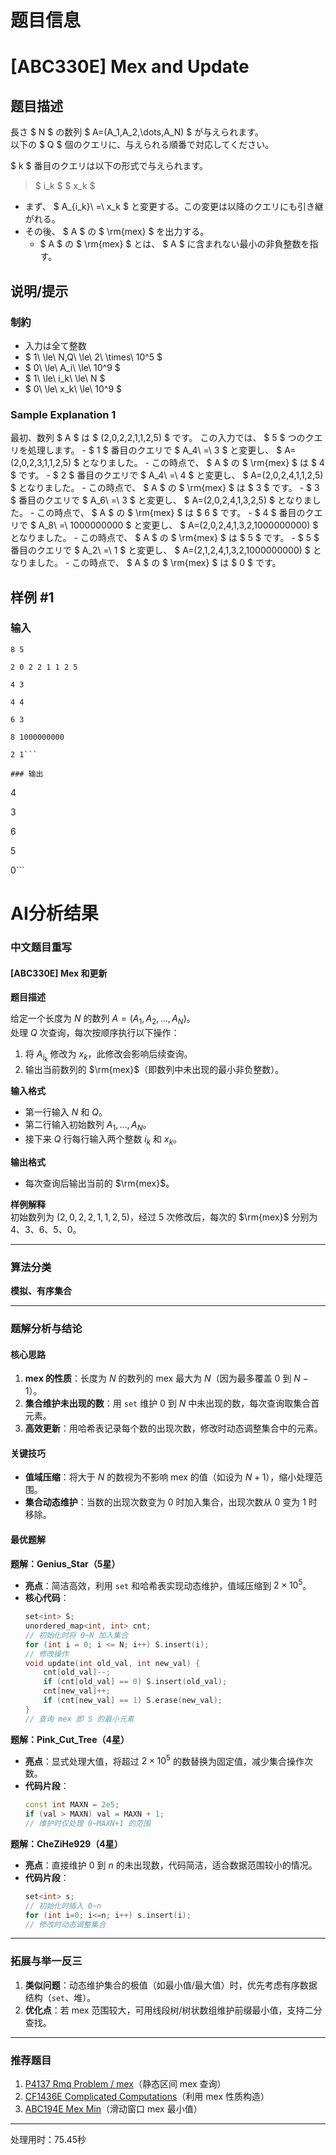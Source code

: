 # 题目信息

# [ABC330E] Mex and Update

## 题目描述

[problemUrl]: https://atcoder.jp/contests/abc330/tasks/abc330_e

長さ $ N $ の数列 $ A=(A_1,A_2,\dots,A_N) $ が与えられます。  
 以下の $ Q $ 個のクエリに、与えられる順番で対応してください。

$ k $ 番目のクエリは以下の形式で与えられます。

> $ i_k $ $ x_k $

- まず、 $ A_{i_k}\ =\ x_k $ と変更する。この変更は以降のクエリにも引き継がれる。
- その後、 $ A $ の $ \rm{mex} $ を出力する。
  - $ A $ の $ \rm{mex} $ とは、 $ A $ に含まれない最小の非負整数を指す。

## 说明/提示

### 制約

- 入力は全て整数
- $ 1\ \le\ N,Q\ \le\ 2\ \times\ 10^5 $
- $ 0\ \le\ A_i\ \le\ 10^9 $
- $ 1\ \le\ i_k\ \le\ N $
- $ 0\ \le\ x_k\ \le\ 10^9 $
 
### Sample Explanation 1

最初、数列 $ A $ は $ (2,0,2,2,1,1,2,5) $ です。 この入力では、 $ 5 $ つのクエリを処理します。 - $ 1 $ 番目のクエリで $ A_4\ =\ 3 $ と変更し、 $ A=(2,0,2,3,1,1,2,5) $ となりました。 - この時点で、 $ A $ の $ \rm{mex} $ は $ 4 $ です。 - $ 2 $ 番目のクエリで $ A_4\ =\ 4 $ と変更し、 $ A=(2,0,2,4,1,1,2,5) $ となりました。 - この時点で、 $ A $ の $ \rm{mex} $ は $ 3 $ です。 - $ 3 $ 番目のクエリで $ A_6\ =\ 3 $ と変更し、 $ A=(2,0,2,4,1,3,2,5) $ となりました。 - この時点で、 $ A $ の $ \rm{mex} $ は $ 6 $ です。 - $ 4 $ 番目のクエリで $ A_8\ =\ 1000000000 $ と変更し、 $ A=(2,0,2,4,1,3,2,1000000000) $ となりました。 - この時点で、 $ A $ の $ \rm{mex} $ は $ 5 $ です。 - $ 5 $ 番目のクエリで $ A_2\ =\ 1 $ と変更し、 $ A=(2,1,2,4,1,3,2,1000000000) $ となりました。 - この時点で、 $ A $ の $ \rm{mex} $ は $ 0 $ です。

## 样例 #1

### 输入

```
8 5

2 0 2 2 1 1 2 5

4 3

4 4

6 3

8 1000000000

2 1```

### 输出

```
4

3

6

5

0```

# AI分析结果



### 中文题目重写

#### [ABC330E] Mex 和更新

**题目描述**

给定一个长度为 $N$ 的数列 $A=(A_1,A_2,\dots,A_N)$。  
处理 $Q$ 次查询，每次按顺序执行以下操作：

1. 将 $A_{i_k}$ 修改为 $x_k$，此修改会影响后续查询。
2. 输出当前数列的 $\rm{mex}$（即数列中未出现的最小非负整数）。

**输入格式**
- 第一行输入 $N$ 和 $Q$。
- 第二行输入初始数列 $A_1,\dots,A_N$。
- 接下来 $Q$ 行每行输入两个整数 $i_k$ 和 $x_k$。

**输出格式**
- 每次查询后输出当前的 $\rm{mex}$。

**样例解释**  
初始数列为 $(2,0,2,2,1,1,2,5)$，经过 5 次修改后，每次的 $\rm{mex}$ 分别为 4、3、6、5、0。

---

### 算法分类
**模拟、有序集合**

---

### 题解分析与结论

#### 核心思路
1. **mex 的性质**：长度为 $N$ 的数列的 mex 最大为 $N$（因为最多覆盖 $0$ 到 $N-1$）。
2. **集合维护未出现的数**：用 `set` 维护 $0$ 到 $N$ 中未出现的数，每次查询取集合首元素。
3. **高效更新**：用哈希表记录每个数的出现次数，修改时动态调整集合中的元素。

#### 关键技巧
- **值域压缩**：将大于 $N$ 的数视为不影响 mex 的值（如设为 $N+1$），缩小处理范围。
- **集合动态维护**：当数的出现次数变为 0 时加入集合，出现次数从 0 变为 1 时移除。

#### 最优题解

**题解：Genius_Star（5星）**
- **亮点**：简洁高效，利用 `set` 和哈希表实现动态维护，值域压缩到 $2 \times 10^5$。
- **核心代码**：
  ```cpp
  set<int> S;
  unordered_map<int, int> cnt;
  // 初始化时将 0~N 加入集合
  for (int i = 0; i <= N; i++) S.insert(i);
  // 修改操作
  void update(int old_val, int new_val) {
      cnt[old_val]--;
      if (cnt[old_val] == 0) S.insert(old_val);
      cnt[new_val]++;
      if (cnt[new_val] == 1) S.erase(new_val);
  }
  // 查询 mex 即 S 的最小元素
  ```

**题解：Pink_Cut_Tree（4星）**
- **亮点**：显式处理大值，将超过 $2 \times 10^5$ 的数替换为固定值，减少集合操作次数。
- **代码片段**：
  ```cpp
  const int MAXN = 2e5;
  if (val > MAXN) val = MAXN + 1;
  // 维护时仅处理 0~MAXN+1 的范围
  ```

**题解：CheZiHe929（4星）**
- **亮点**：直接维护 $0$ 到 $n$ 的未出现数，代码简洁，适合数据范围较小的情况。
- **代码片段**：
  ```cpp
  set<int> s;
  // 初始化时插入 0~n
  for (int i=0; i<=n; i++) s.insert(i);
  // 修改时动态调整集合
  ```

---

### 拓展与举一反三
1. **类似问题**：动态维护集合的极值（如最小值/最大值）时，优先考虑有序数据结构（`set`、堆）。
2. **优化点**：若 mex 范围较大，可用线段树/树状数组维护前缀最小值，支持二分查找。

---

### 推荐题目
1. [P4137 Rmq Problem / mex](https://www.luogu.com.cn/problem/P4137)（静态区间 mex 查询）
2. [CF1436E Complicated Computations](https://www.luogu.com.cn/problem/CF1436E)（利用 mex 性质构造）
3. [ABC194E Mex Min](https://www.luogu.com.cn/problem/AT_abc194_e)（滑动窗口 mex 最小值）

---
处理用时：75.45秒